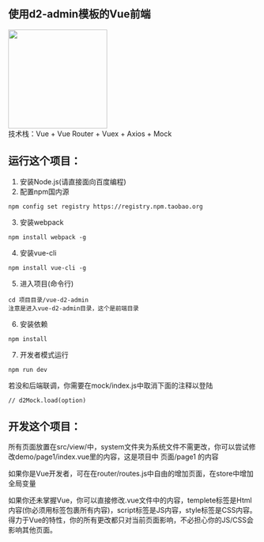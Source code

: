  ## 使用d2-admin模板的Vue前端  
 <a href="https://github.com/d2-projects/d2-admin" target="_blank"><img src="https://raw.githubusercontent.com/FairyEver/d2-admin/master/doc/image/d2-admin@2x.png" width="200"></a>  
技术栈：Vue + Vue Router + Vuex + Axios + Mock  
## 运行这个项目：  
1. 安装Node.js(请直接面向百度编程)  
2. 配置npm国内源 
```
npm config set registry https://registry.npm.taobao.org
```
3. 安装webpack  
```
npm install webpack -g
```
4. 安装vue-cli  
```
npm install vue-cli -g
```
5. 进入项目(命令行)
```
cd 项目目录/vue-d2-admin
注意是进入vue-d2-admin目录，这个是前端目录
```
6. 安装依赖
```
npm install
```
7. 开发者模式运行
```
npm run dev
```
若没和后端联调，你需要在mock/index.js中取消下面的注释以登陆
```
// d2Mock.load(option)
```
## 开发这个项目： 

所有页面放置在src/view/中，system文件夹为系统文件不需更改，你可以尝试修改demo/page1/index.vue里的内容，这是项目中 页面/page1 的内容  
  
如果你是Vue开发者，可在在router/routes.js中自由的增加页面，在store中增加全局变量  
  
如果你还未掌握Vue，你可以直接修改.vue文件中的内容，templete标签是Html内容(你必须用<d2-container>标签包裹所有内容)，script标签是JS内容，style标签是CSS内容。得力于Vue的特性，你的所有更改都只对当前页面影响，不必担心你的JS/CSS会影响其他页面。